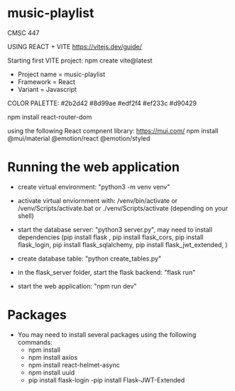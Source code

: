 # music-playlist
CMSC 447

USING REACT + VITE
https://vitejs.dev/guide/

Starting first VITE project:
npm create vite@latest

- Project name = music-playlist
- Framework = React
- Variant = Javascript

COLOR PALETTE:
#2b2d42
#8d99ae
#edf2f4
#ef233c
#d90429

npm install react-router-dom

using the following React compnent library: https://mui.com/
npm install @mui/material @emotion/react @emotion/styled
# Running the web application
- create virtual environment: "python3 -m venv venv"

- activate virtual enviornment with: /venv/bin/activate or /venv/Scripts/activate.bat or ./venv/Scripts/activate (depending on your shell)
- start the database server: "python3 server.py", may need to install dependencies (pip install flask , pip install flask_cors, pip install flask_login, pip install flask_sqlalchemy, pip install flask_jwt_extended, )
- create database table: "python create_tables.py"
- in the flask_server folder, start the flask backend: "flask run"
- start the web application: "npm run dev"

# Packages
- You may need to install several packages using the following commands:
    - npm install
    - npm install axios
    - npm install react-helmet-async
    - npm install uuid
    - pip install flask-login
    -pip install Flask-JWT-Extended
